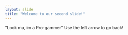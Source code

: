 ```yaml
---
layout: slide
title: "Welcome to our second slide!"
---
```

"Look ma, im a Pro-gammer"
Use the left arrow to go back!
